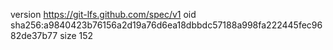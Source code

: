 version https://git-lfs.github.com/spec/v1
oid sha256:a9840423b76156a2d19a76d6ea18dbbdc57188a998fa222445fec9682de37b77
size 152
